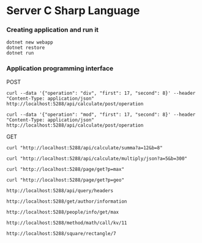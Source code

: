 # Server C Sharp Language

### Creating application and run it

```
dotnet new webapp
dotnet restore
dotnet run
```

### Application programming interface

POST

```
curl --data '{"operation": "div", "first": 17, "second": 8}' --header "Content-Type: application/json" http://localhost:5288/api/calculate/post/operation
```

```
curl --data '{"operation": "mod", "first": 17, "second": 8}' --header "Content-Type: application/json" http://localhost:5288/api/calculate/post/operation
```

GET

```
curl "http://localhost:5288/api/calculate/summa?a=12&b=8"
```

```
curl "http://localhost:5288/api/calculate/multiply/json?a=5&b=300"
```

```
curl "http://localhost:5288/page/get?p=max"
```

```
curl "http://localhost:5288/page/get?p=geo"
```

```
http://localhost:5288/api/query/headers
```

```
http://localhost:5288/get/author/information
```

```
http://localhost:5288/people/info/get/max
```

```
http://localhost:5288/method/math/call/kv/11
```

```
http://localhost:5288/square/rectangle/7
```


